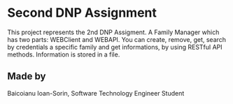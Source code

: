 # Second DNP Assignment

This project represents the 2nd DNP Assigment.
A Family Manager which has two parts: WEBClient and WEBAPI. You can create, remove, get, search by credentials a specific family and get informations, by using RESTful API methods.
Information is stored in a file.

## Made by
Baicoianu Ioan-Sorin, Software Technology Engineer Student
